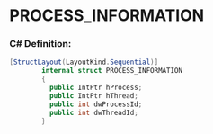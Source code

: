 # PROCESS\_INFORMATION

### C# Definition:

```csharp
[StructLayout(LayoutKind.Sequential)]
        internal struct PROCESS_INFORMATION
        {
          public IntPtr hProcess;
          public IntPtr hThread;
          public int dwProcessId;
          public int dwThreadId;
        }
```
